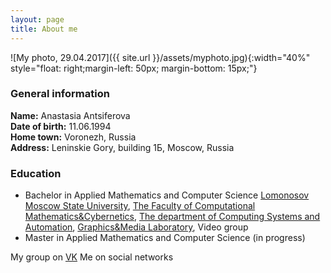 ```yaml
---
layout: page
title: About me
---
```


![My photo, 29.04.2017]({{ site.url }}/assets/myphoto.jpg){:width="40%" style="float: right;margin-left: 50px; margin-bottom: 15px;"}
### General information
**Name:** Anastasia Antsiferova  
**Date of birth:** 11.06.1994  
**Home town:** Voronezh, Russia  
**Address:** Leninskie Gory, building 1Б, Moscow, Russia
### Education
* Bachelor in Applied Mathematics and Computer Science [Lomonosov Moscow State University][MSU], [The Faculty of Computational Mathematics&Cybernetics][CS MSU], [The department of Computing Systems and Automation][ASVK], [Graphics&Media Laboratory][GML], Video group
* Master in Applied Mathematics and Computer Science (in progress)

[comment]: <> (Add to links <a class="fa fa-rss" href="{{ site.baseurl }}atom.xml"></a>)
My group on [VK][VK_group]
Me on social networks
<a href="https://vk.com/keep_talking" class="fa fa-vk"></a>
<a href="https://www.facebook.com/anastasia.antsiferova" class="fa fa-facebook"></a>
<a href="https://twitter.com/antsiferova_av" class="fa fa-twitter"></a>
<a href="https://plus.google.com/u/0/+АнастасияАнциферова" class="fa fa-google"></a>
<a href="#" class="fa fa-linkedin"></a>
<a href="https://www.youtube.com/channel/UCF2YafR15atIYnTigq45rng" class="fa fa-youtube"></a>
<a href="https://www.instagram.com/anastasia_antsiferova/" class="fa fa-instagram"></a>
<a href="gotonastya" class="fa fa-skype"></a>

   [MSU]: https://www.msu.ru/en/
   [CS MSU]: https://cs.msu.ru/en
   [ASVK]: https://cs.msu.ru/en/departments/asvk
   [GML]: https://graphics.cs.msu.ru/en
   [COMPRESSION]: http://compression.ru/index_en.htm
   [FACEBOOK]: https://www.facebook.com/anastasia.antsiferova
   [VK]: https://vk.com/keep_talking
   [VK_group]: https://vk.com/keep__talking
   [TWITTER]: https://twitter.com/antsiferova_av
   [GOOGLE]: https://plus.google.com/u/0/+АнастасияАнциферова